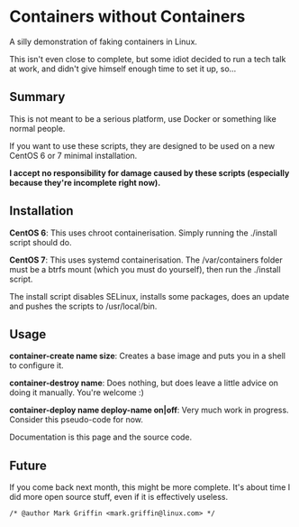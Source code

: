 # Containers without Containers

A silly demonstration of faking containers in Linux.

This isn't even close to complete, but some idiot decided to run a tech talk at work, and didn't give himself enough time to set it up, so...


## Summary

This is not meant to be a serious platform, use Docker or something like normal people.

If you want to use these scripts, they are designed to be used on a new CentOS 6 or 7 minimal installation.

**I accept no responsibility for damage caused by these scripts (especially because they're incomplete right now).**


## Installation

**CentOS 6**: This uses chroot containerisation. Simply running the ./install script should do.

**CentOS 7**: This uses systemd containerisation. The /var/containers folder must be a btrfs mount (which you must do yourself), then run the ./install script.

The install script disables SELinux, installs some packages, does an update and pushes the scripts to /usr/local/bin.


## Usage

**container-create name size**: Creates a base image and puts you in a shell to configure it.

**container-destroy name**: Does nothing, but does leave a little advice on doing it manually. You're welcome :)

**container-deploy name deploy-name on|off**: Very much work in progress. Consider this pseudo-code for now.

Documentation is this page and the source code.


## Future

If you come back next month, this might be more complete. It's about time I did more open source stuff, even if it is effectively useless.

```
/* @author Mark Griffin <mark.griffin@linux.com> */
```